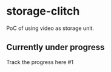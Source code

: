 # storage-clitch
PoC of using video as storage unit.


## Currently under progress

Track the progress here #1

